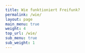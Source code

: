 ```yaml
---
title: Wie funktioniert Freifunk?
permalink: /wie/
layout: page
main_menu: true
weight: 4
top_url: /wie/
sub_menu: true
sub_weight: 1
---
```



